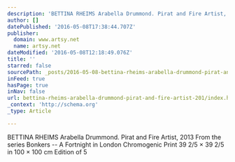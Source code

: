 ```yaml
---
description: 'BETTINA RHEIMS Arabella Drummond. Pirat and Fire Artist, 2013 From the series Bonkers – A Fortnight in London Chromogenic Print 39 2/5 × 39 2/5 in 100 × 100 cm Edition of 5'
author: []
datePublished: '2016-05-08T17:38:44.707Z'
publisher:
  domain: www.artsy.net
  name: artsy.net
dateModified: '2016-05-08T12:18:49.076Z'
title: ''
starred: false
sourcePath: _posts/2016-05-08-bettina-rheims-arabella-drummond-pirat-and-fire-artist-201.md
inFeed: true
hasPage: true
inNav: false
url: bettina-rheims-arabella-drummond-pirat-and-fire-artist-201/index.html
_context: 'http://schema.org'
_type: Article

---
```

BETTINA RHEIMS Arabella Drummond. Pirat and Fire Artist, 2013 From the series Bonkers -- A Fortnight in London Chromogenic Print 39 2/5 × 39 2/5 in 100 × 100 cm Edition of 5